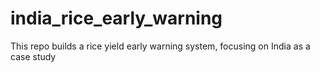 # india_rice_early_warning
This repo builds a rice yield early warning system, focusing on India as a case study
